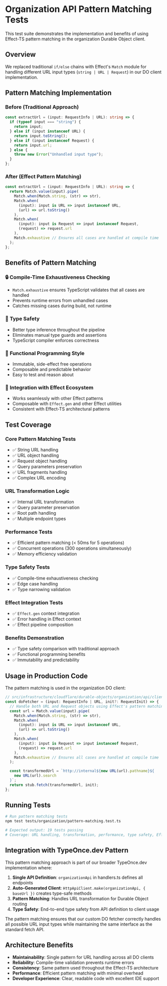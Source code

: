 # Organization API Pattern Matching Tests

This test suite demonstrates the implementation and benefits of using Effect-TS pattern matching in the organization Durable Object client.

## Overview

We replaced traditional `if/else` chains with Effect's `Match` module for handling different URL input types (`string | URL | Request`) in our DO client implementation.

## Pattern Matching Implementation

### Before (Traditional Approach)

```typescript
const extractUrl = (input: RequestInfo | URL): string => {
  if (typeof input === "string") {
    return input;
  } else if (input instanceof URL) {
    return input.toString();
  } else if (input instanceof Request) {
    return input.url;
  } else {
    throw new Error("Unhandled input type");
  }
};
```

### After (Effect Pattern Matching)

```typescript
const extractUrl = (input: RequestInfo | URL): string => {
  return Match.value(input).pipe(
    Match.when(Match.string, (str) => str),
    Match.when(
      (input): input is URL => input instanceof URL,
      (url) => url.toString()
    ),
    Match.when(
      (input): input is Request => input instanceof Request,
      (request) => request.url
    ),
    Match.exhaustive // Ensures all cases are handled at compile time
  );
};
```

## Benefits of Pattern Matching

### 🔒 **Compile-Time Exhaustiveness Checking**

- `Match.exhaustive` ensures TypeScript validates that all cases are handled
- Prevents runtime errors from unhandled cases
- Catches missing cases during build, not runtime

### 🎯 **Type Safety**

- Better type inference throughout the pipeline
- Eliminates manual type guards and assertions
- TypeScript compiler enforces correctness

### 🔧 **Functional Programming Style**

- Immutable, side-effect free operations
- Composable and predictable behavior
- Easy to test and reason about

### 🚀 **Integration with Effect Ecosystem**

- Works seamlessly with other Effect patterns
- Composable with `Effect.gen` and other Effect utilities
- Consistent with Effect-TS architectural patterns

## Test Coverage

### Core Pattern Matching Tests

- ✅ String URL handling
- ✅ URL object handling
- ✅ Request object handling
- ✅ Query parameters preservation
- ✅ URL fragments handling
- ✅ Complex URL encoding

### URL Transformation Logic

- ✅ Internal URL transformation
- ✅ Query parameter preservation
- ✅ Root path handling
- ✅ Multiple endpoint types

### Performance Tests

- ✅ Efficient pattern matching (< 50ms for 5 operations)
- ✅ Concurrent operations (300 operations simultaneously)
- ✅ Memory efficiency validation

### Type Safety Tests

- ✅ Compile-time exhaustiveness checking
- ✅ Edge case handling
- ✅ Type narrowing validation

### Effect Integration Tests

- ✅ `Effect.gen` context integration
- ✅ Error handling in Effect context
- ✅ Effect pipeline composition

### Benefits Demonstration

- ✅ Type safety comparison with traditional approach
- ✅ Functional programming benefits
- ✅ Immutability and predictability

## Usage in Production Code

The pattern matching is used in the organization DO client:

```typescript
// src/infrastructure/cloudflare/durable-objects/organization/api/client.ts
const doFetcher = (input: RequestInfo | URL, init?: RequestInit) => {
  // Handle both URL and Request objects using Effect's pattern matching
  const url = Match.value(input).pipe(
    Match.when(Match.string, (str) => str),
    Match.when(
      (input): input is URL => input instanceof URL,
      (url) => url.toString()
    ),
    Match.when(
      (input): input is Request => input instanceof Request,
      (request) => request.url
    ),
    Match.exhaustive // Ensures all cases are handled at compile time
  );

  const transformedUrl = `http://internal${new URL(url).pathname}${
    new URL(url).search
  }`;
  return stub.fetch(transformedUrl, init);
};
```

## Running Tests

```bash
# Run pattern matching tests
npm test tests/organization/pattern-matching.test.ts

# Expected output: 19 tests passing
# Coverage: URL handling, transformation, performance, type safety, Effect integration
```

## Integration with TypeOnce.dev Pattern

This pattern matching approach is part of our broader TypeOnce.dev implementation where:

1. **Single API Definition**: `organizationApi` in handlers.ts defines all endpoints
2. **Auto-Generated Client**: `HttpApiClient.make(organizationApi, { baseUrl })` creates type-safe methods
3. **Pattern Matching**: Handles URL transformation for Durable Object routing
4. **Type Safety**: End-to-end type safety from API definition to client usage

The pattern matching ensures that our custom DO fetcher correctly handles all possible URL input types while maintaining the same interface as the standard fetch API.

## Architecture Benefits

- **Maintainability**: Single pattern for URL handling across all DO clients
- **Reliability**: Compile-time validation prevents runtime errors
- **Consistency**: Same pattern used throughout the Effect-TS architecture
- **Performance**: Efficient pattern matching with minimal overhead
- **Developer Experience**: Clear, readable code with excellent IDE support

